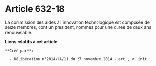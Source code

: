 # Article 632-18

La commission des aides à l'innovation technologique est composée de seize membres, dont un président, nommés pour une durée
de deux ans renouvelable.

**Liens relatifs à cet article**

	**Créé par**:

	  - Délibération n°2014/CA/11 du 27 novembre 2014 - art., v. init.
